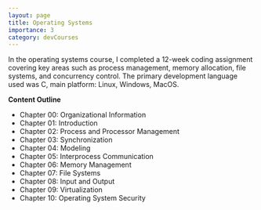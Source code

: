 ```yaml
---
layout: page
title: Operating Systems
importance: 3
category: devCourses
---
```


In the operating systems course, I completed a 12-week coding assignment covering key areas such as process management, memory allocation, file systems, and concurrency control. The primary development language used was C, main platform: Linux, Windows, MacOS.

**Content Outline**  
- Chapter 00: Organizational Information  
- Chapter 01: Introduction  
- Chapter 02: Process and Processor Management  
- Chapter 03: Synchronization  
- Chapter 04: Modeling  
- Chapter 05: Interprocess Communication  
- Chapter 06: Memory Management  
- Chapter 07: File Systems  
- Chapter 08: Input and Output  
- Chapter 09: Virtualization  
- Chapter 10: Operating System Security  
